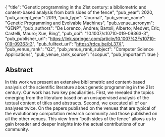 {
  "title": "Genetic programming in the 21st century: a bibliometric and content-based analysis from both sides of the fence",
  "pub_year": 2020,
  "pub_accept_year": 2019,
  "pub_type": "Journal",
  "pub_venue_name": "Genetic Programming and Evolvable Machines",
  "pub_venue_acronym": "GENP",
  "pub_authors": "De Lorenzo, Andrea; Bartoli, Alberto;  Medvet, Eric; Castelli, Mauro; Xue, Bing",
  "pub_doi": "10.1007/s10710-019-09363-3",
  "pub_publisher_url": "https://link.springer.com/article/10.1007%2Fs10710-019-09363-3",
  "pub_fulltext_url": "https://rdcu.be/bL37X",
  "pub_venue_rank": "Q2",
  "pub_venue_rank_subject": "Computer Science Applications",
  "pub_venue_rank_source": "scopus",
  "pub_important": true
}

## Abstract
In this work we present an extensive bibliometric and content-based analysis of the scientific literature about genetic programming in the 21st century. Our work has two key peculiarities. First, we revealed the topics emerging from the literature based on an unsupervised analysis of the textual content of titles and abstracts. Second, we executed all of our analyses twice. On the papers  published on the venues that are typical of the evolutionary computation research community and those published on all the other venues. This view from "both sides of the fence" allows us to gain broader and deeper insights into the actual contributions of our community.
